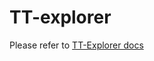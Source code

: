 # TT-explorer

Please refer to [TT-Explorer docs](https://docs.tenstorrent.com/tt-mlir/tt-explorer/tt-explorer.html)
